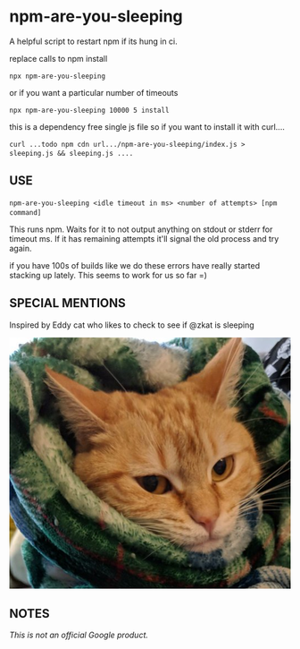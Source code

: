 # npm-are-you-sleeping

A helpful script to restart npm if its hung in ci.

replace calls to npm install

```
npx npm-are-you-sleeping 
```

or if you want a particular number of timeouts

```
npx npm-are-you-sleeping 10000 5 install
```

this is a dependency free single js file so if you want to install it with curl....

```
curl ...todo npm cdn url.../npm-are-you-sleeping/index.js > sleeping.js && sleeping.js ....
```

## USE

`npm-are-you-sleeping <idle timeout in ms> <number of attempts> [npm command]` 

This runs npm. Waits for it to not output anything on stdout or stderr for timeout ms. If it has remaining attempts it'll signal the old process and try again.

if you have 100s of builds like we do these errors have really started stacking up lately. This seems to work for us so far =)

## SPECIAL MENTIONS

Inspired by Eddy cat who likes to check to see if @zkat is sleeping

![PICTURE OF EDDY CAT](https://github.com/soldair/npm-are-you-sleeping/raw/master/img/eddy-kat.png)

## NOTES

*This is not an official Google product.*


